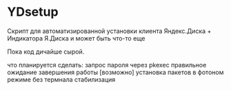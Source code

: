 YDsetup
=======

Скрипт для автоматизированной установки клиента Яндекс.Диска + Индикатора Я.Диска и может быть что-то еще

Пока код дичайше сырой.

что планируется сделать:
запрос пароля через pkexec
правильное ожидание завершения работы 
[возможно] установка пакетов в фотоном режиме без термнала
стабилизация
